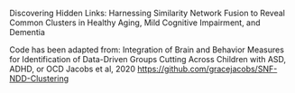 Discovering Hidden Links: Harnessing Similarity Network Fusion to Reveal Common Clusters in Healthy Aging, Mild Cognitive Impairment, and Dementia

Code has been adapted from:
Integration of Brain and Behavior Measures for Identification of Data-Driven Groups Cutting Across Children with ASD, ADHD, or OCD
Jacobs et al, 2020
https://github.com/gracejacobs/SNF-NDD-Clustering
